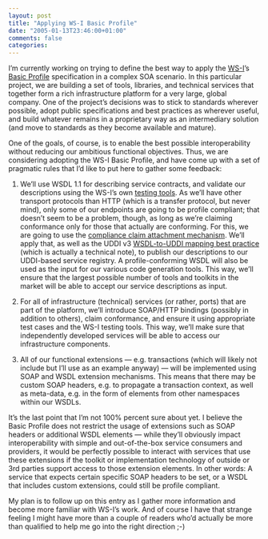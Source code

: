 ```yaml
---
layout: post
title: "Applying WS-I Basic Profile"
date: "2005-01-13T23:46:00+01:00"
comments: false
categories: 
---
```


<p>I&#8217;m currently working on trying to define the best way to apply the <a href="http://www.ws-i.org/">WS-I</a>&#8217;s <a href="http://www.ws-i.org/Profiles/BasicProfile-1.1.html">Basic Profile</a> specification in a complex SOA scenario. In this particular project, we are building a set of tools, libraries, and technical services that together form a rich infrastructure platform for a very large, global company. One of the project&#8217;s decisions was to stick to standards wherever possible, adopt public specifications and best practices as wherever useful, and build whatever remains in a proprietary way as an intermediary solution (and move to standards as they become available and mature).</p>

<p>One of the goals, of course, is to enable the best possible interoperability without reducing our ambitious functional objectives. Thus, we are considering adopting the WS-I Basic Profile, and have come up with a set of pragmatic rules that I&#8217;d like to put here to gather some feedback:</p>

<ol>
<li><p>We&#8217;ll use WSDL 1.1 for describing service contracts, and validate our descriptions using the WS-I&#8217;s own <a href="http://www.ws-i.org/deliverables/workinggroup.aspx?wg=testingtools">testing tools</a>. As we&#8217;ll have other transport protocols than HTTP (which is a transfer protocol, but never mind), only some of our endpoints are going to be profile compliant; that doesn&#8217;t seem to be a problem, though, as long as we&#8217;re claiming conformance only for those that actually are conforming. For this, we are going to use the <a href="http://www.ws-i.org/Profiles/ConformanceClaims-1.0.html">compliance claim attachment mechanism</a>. We&#8217;ll apply that, as well as the UDDI v3 <a href="http://www.oasis-open.org/committees/uddi-spec/doc/tns.htm#WSDLTNV2">WSDL-to-UDDI mapping best practice</a> (which is actually a technical note), to publish our descriptions to our UDDI-based service registry. A profile-conforming WSDL will also be used as the input for our various code generation tools. This way, we&#8217;ll ensure that the largest possible number of tools and toolkits in the market will be able to accept our service descriptions as input. </p></li>
<li><p>For all of infrastructure (technical) services (or rather, ports) that are part of the platform, we&#8217;ll introduce SOAP/HTTP bindings (possibly in addition to others), claim conformance, and ensure it using appropriate test cases and the WS-I testing tools. This way, we&#8217;ll make sure that independently developed services will be able to access our infrastructure components.</p></li>
<li><p>All of our functional extensions &#8212; e.g. transactions (which will likely not include but I&#8217;ll use as an example anyway) &#8212; will be implemented using SOAP and WSDL extension mechanisms. This means that there may be custom SOAP headers, e.g. to propagate a transaction context, as well as meta-data, e.g. in the form of elements from other namespaces within our WSDLs.</p></li>
</ol>

<p>It&#8217;s the last point that I&#8217;m not 100% percent sure about yet. I believe the Basic Profile does not restrict the usage of extensions such as SOAP headers or additional WSDL elements &#8212; while they&#8217;ll obviously impact interoperability with simple and out-of-the-box service consumers and providers, it would be perfectly possible to interact with services that use these extensions if the toolkit or implementation technology of outside or 3rd parties support access to those extension elements. In other words: A service that expects certain specific SOAP headers to be set, or a WSDL that includes custom extensions, could still be profile compliant.</p>

<p>My plan is to follow up on this entry as I gather more information and become more familiar with WS-I&#8217;s work. And of course I have that strange feeling I might have more than a couple of readers who&#8217;d actually be more than qualified to help me go into the right direction ;-)</p>


